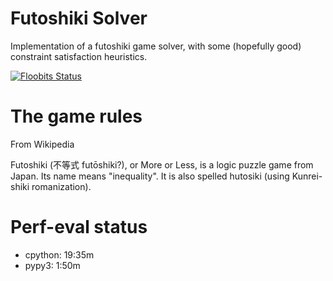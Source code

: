 # Futoshiki Solver

Implementation of a futoshiki game solver, with some (hopefully good)
constraint satisfaction heuristics.

[![Floobits Status](https://floobits.com/dnery/futoshiki-solver.svg)](https://floobits.com/dnery/futoshiki-solver/redirect)

# The game rules
  From Wikipedia

Futoshiki (不等式 futōshiki?), or More or Less, is a logic puzzle game from
Japan. Its name means "inequality". It is also spelled hutosiki (using
Kunrei-shiki romanization).

# Perf-eval status
- cpython: 19:35m
- pypy3: 1:50m
